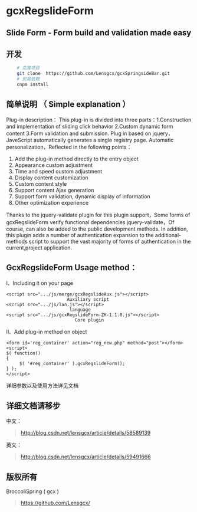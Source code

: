# gcxRegslideForm  
## Slide Form - Form build and validation made easy
## 开发
```bash
    # 克隆项目
    git clone  https://github.com/Lensgcx/gcxSpringsideBar.git
    # 安装依赖
    cnpm install
```
## 简单说明 （ Simple explanation ）
Plug-in description：
This plug-in is divided into three parts：1.Construction and implementation of sliding click behavior 2.Custom dynamic form content 3.Form validation and submission.
Plug in based on jquery，JaveScript automatically generates a single registry page. Automatic personalization，Reflected in the following points：
1. Add the plug-in method directly to the entry object
2. Appearance custom adjustment
3. Time and speed custom adjustment
4. Display content customization
5. Custom content style
6. Support content Ajax generation
7. Support form validation, dynamic display of information
8. Other optimization experience

Thanks to the jquery-validate plugin for this plugin support，Some forms of gcxRegslideForm verify functional dependencies jquery-validate，Of 
course, can also be added to the public development methods.
In addition, this plugin adds a number of authentication expansion to the additional-methods script to support the vast majority of forms of authentication in the current,project application.

## GcxRegslideForm Usage method：
Ⅰ、Including it on your page
```javescript
<script src=".../js/merge/gcxRegslideAux.js"></script>                                        Auxiliary script   
<script src=".../js/lan.js"></script>                                                         language
<script src=".../js/gcxRegslideForm-ZH-1.1.0.js"></script>                                       Core plugin
```
Ⅱ、Add plug-in method on object
```javescript
<form id='reg_container' action="reg_new.php" method="post"></form>  
<script>  
$( function()  
{  
     $( '#reg_container' ).gcxRegslideForm();  
} );  
</script>  
```
详细参数以及使用方法详见文档
## 详细文档请移步

中文：
> http://blog.csdn.net/lensgcx/article/details/58589139

英文：
> http://blog.csdn.net/lensgcx/article/details/59491666
 
## 版权所有
BroccoliSpring  ( gcx )        
> https://github.com/Lensgcx/ 